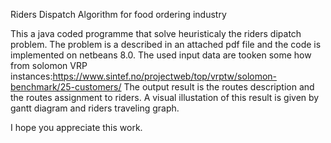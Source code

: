 Riders Dispatch Algorithm for food ordering industry


This a java coded programme that solve heuristicaly the riders dipatch problem.
The problem is a described in an attached pdf file and the code is implemented on netbeans 8.0.
The used input data are tooken some how from solomon VRP instances:https://www.sintef.no/projectweb/top/vrptw/solomon-benchmark/25-customers/
The output result is the routes description and the routes assignment to riders. A visual illustation of this result is given by gantt diagram and riders traveling graph.

I hope you appreciate this work.
